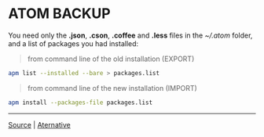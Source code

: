 # ATOM BACKUP

You need only the **.json**, **.cson**, **.coffee** and **.less** files in the *~/.atom* folder, and a list of packages you had installed:

> from command line of the old installation (EXPORT)

```zsh
apm list --installed --bare > packages.list
```

> from command line of the new installation (IMPORT)

```zsh
apm install --packages-file packages.list
```
---

[Source](https://discuss.atom.io/t/how-to-backup-all-your-settings/15674/2) | [Aternative](https://discuss.atom.io/t/installed-packages-list-into-single-file/12227)
